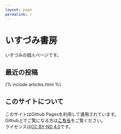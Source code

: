 ```yaml
---
layout: page
permalink: /
---
```


# いすづみ書房
いすづみの個人ページです。

## 最近の投稿
{% include articles.html %}

## このサイトについて
このサイトはGithub Pagesを利用して運用されています。  
Github上でご覧になる方は[**こちら**](https://github.com/isudzumi/isudzumi.github.io)をご覧ください。  
ライセンスは[CC BY-ND 4.0](https://creativecommons.org/licenses/by-nd/4.0/)です。  
